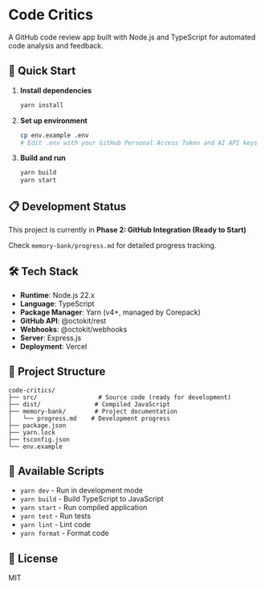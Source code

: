 # Code Critics

A GitHub code review app built with Node.js and TypeScript for automated code analysis and feedback.

## 🚀 Quick Start

1. **Install dependencies**
   ```bash
   yarn install
   ```

2. **Set up environment**
   ```bash
   cp env.example .env
   # Edit .env with your GitHub Personal Access Token and AI API keys
   ```

3. **Build and run**
   ```bash
   yarn build
   yarn start
   ```

## 📋 Development Status

This project is currently in **Phase 2: GitHub Integration (Ready to Start)**

Check `memory-bank/progress.md` for detailed progress tracking.

## 🛠️ Tech Stack

- **Runtime**: Node.js 22.x
- **Language**: TypeScript
- **Package Manager**: Yarn (v4+, managed by Corepack)
- **GitHub API**: @octokit/rest
- **Webhooks**: @octokit/webhooks
- **Server**: Express.js
- **Deployment**: Vercel

## 📁 Project Structure

```
code-critics/
├── src/                 # Source code (ready for development)
├── dist/               # Compiled JavaScript
├── memory-bank/        # Project documentation
│   └── progress.md    # Development progress
├── package.json
├── yarn.lock
├── tsconfig.json
└── env.example
```

## 🔧 Available Scripts

- `yarn dev` - Run in development mode
- `yarn build` - Build TypeScript to JavaScript
- `yarn start` - Run compiled application
- `yarn test` - Run tests
- `yarn lint` - Lint code
- `yarn format` - Format code

## 📝 License

MIT